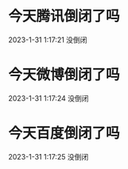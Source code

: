 # 今天腾讯倒闭了吗

2023-1-31 1:17:21 没倒闭

# 今天微博倒闭了吗

2023-1-31 1:17:24 没倒闭

# 今天百度倒闭了吗

2023-1-31 1:17:25 没倒闭

